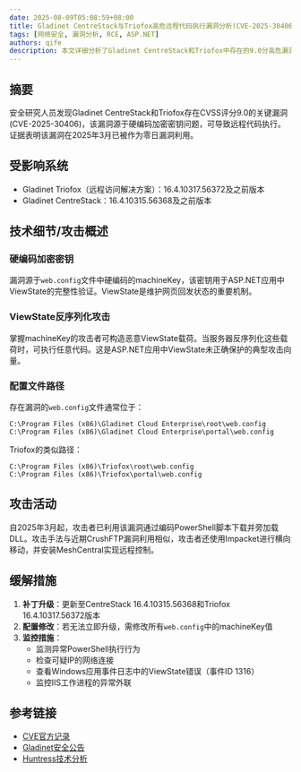 ```yaml
---
date: 2025-08-09T05:08:59+08:00
title: Gladinet CentreStack与Triofox高危远程代码执行漏洞分析(CVE-2025-30406)
tags: [网络安全, 漏洞分析, RCE, ASP.NET]
authors: qife
description: 本文详细分析了Gladinet CentreStack和Triofox中存在的9.0分高危漏洞(CVE-2025-30406)，涉及硬编码加密密钥导致的远程代码执行风险，包含技术细节、攻击路径及缓解措施。
---
```


## 摘要
安全研究人员发现Gladinet CentreStack和Triofox存在CVSS评分9.0的关键漏洞(CVE-2025-30406)，该漏洞源于硬编码加密密钥问题，可导致远程代码执行。证据表明该漏洞在2025年3月已被作为零日漏洞利用。

## 受影响系统
- Gladinet Triofox（远程访问解决方案）：16.4.10317.56372及之前版本
- Gladinet CentreStack：16.4.10315.56368及之前版本

## 技术细节/攻击概述
### 硬编码加密密钥
漏洞源于`web.config`文件中硬编码的machineKey，该密钥用于ASP.NET应用中ViewState的完整性验证。ViewState是维护网页回发状态的重要机制。

### ViewState反序列化攻击
掌握machineKey的攻击者可构造恶意ViewState载荷。当服务器反序列化这些载荷时，可执行任意代码。这是ASP.NET应用中ViewState未正确保护的典型攻击向量。

### 配置文件路径
存在漏洞的`web.config`文件通常位于：
```
C:\Program Files (x86)\Gladinet Cloud Enterprise\root\web.config
C:\Program Files (x86)\Gladinet Cloud Enterprise\portal\web.config
```
Triofox的类似路径：
```
C:\Program Files (x86)\Triofox\root\web.config
C:\Program Files (x86)\Triofox\portal\web.config
```

## 攻击活动
自2025年3月起，攻击者已利用该漏洞通过编码PowerShell脚本下载并旁加载DLL。攻击手法与近期CrushFTP漏洞利用相似，攻击者还使用Impacket进行横向移动，并安装MeshCentral实现远程控制。

## 缓解措施
1. **补丁升级**：更新至CentreStack 16.4.10315.56368和Triofox 16.4.10317.56372版本
2. **配置修改**：若无法立即升级，需修改所有`web.config`中的machineKey值
3. **监控措施**：
   - 监测异常PowerShell执行行为
   - 检查可疑IP的网络连接
   - 查看Windows应用事件日志中的ViewState错误（事件ID 1316）
   - 监控IIS工作进程的异常外联

## 参考链接
- [CVE官方记录](https://www.cve.org/CVERecord?id=CVE-2025-30406)
- [Gladinet安全公告](https://gladinetsupport.s3.us-east-1.amazonaws.com/gladinet/securityadvisory-cve-2025-triofox.pdf)
- [Huntress技术分析](https://www.huntress.com/blog/cve-2025-30406-critical-gladinet-centrestack-triofox-vulnerability-exploited-in-the-wild)